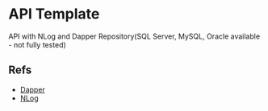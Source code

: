 # API Template

API with NLog and Dapper Repository(SQL Server, MySQL, Oracle available - not fully tested)


## Refs

 - [Dapper](https://dapper-tutorial.net/dapper)
 - [NLog](https://nlog-project.org)
